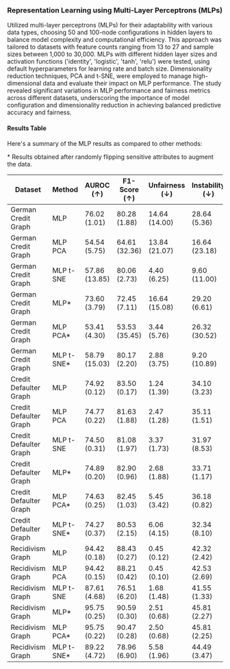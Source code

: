 ### Representation Learning using Multi-Layer Perceptrons (MLPs)

Utilized multi-layer perceptrons (MLPs) for their adaptability with various data types, choosing 50 and 100-node configurations in hidden layers to balance model complexity and computational efficiency. This approach was tailored to datasets with feature counts ranging from 13 to 27 and sample sizes between 1,000 to 30,000. MLPs with different hidden layer sizes and activation functions ('identity', 'logistic', 'tanh', 'relu') were tested, using default hyperparameters for learning rate and batch size. Dimensionality reduction techniques, PCA and t-SNE, were employed to manage high-dimensional data and evaluate their impact on MLP performance. The study revealed significant variations in MLP performance and fairness metrics across different datasets, underscoring the importance of model configuration and dimensionality reduction in achieving balanced predictive accuracy and fairness.

#### Results Table

Here's a summary of the MLP results as compared to other methods:

\* Results obtained after randomly flipping sensitive attributes to augment the data. 

| Dataset | Method | AUROC (↑) | F1-Score (↑) | Unfairness (↓) | Instability (↓) | ΔSP (↓) | ΔEO (↓) |
|---------|--------|-----------|--------------|----------------|-----------------|---------|---------|
| German Credit Graph | MLP | 76.02 (1.01) | 80.28 (1.88) | 14.64 (14.00) | 28.64 (5.36) | 28.49 (3.21) | 17.65 (2.95) |
| German Credit Graph | MLP PCA | 54.54 (5.75) | 64.61 (32.36) | 13.84 (21.07) | 16.64 (23.18) | 1.90 (3.01) | 1.28 (1.65) |
| German Credit Graph | MLP t-SNE | 57.86 (13.85) | 80.06 (2.73) | 4.40 (6.25) | 9.60 (11.00) | 11.40 (13.30) | 7.46 (8.21) |
| German Credit Graph | MLP* | 73.60 (3.79) | 72.45 (7.11) | 16.64 (15.08) | 29.20 (6.61) | 21.07 (9.13) | 13.05 (7.06) |
| German Credit Graph | MLP PCA* | 53.41 (4.30) | 53.53 (35.45) | 3.44 (5.76) | 26.32 (30.52) | 1.42 (2.09) | 1.20 (1.51) |
| German Credit Graph | MLP t-SNE* | 58.79 (15.03) | 80.17 (2.20) | 2.88 (3.75) | 9.20 (10.89) | 9.14 (11.08) | 5.55 (6.61) |
| Credit Defaulter Graph | MLP | 74.92 (0.12) | 83.50 (0.17) | 1.24 (1.39) | 34.10 (3.23) | 15.78 (0.53) | 13.38 (0.75) |
| Credit Defaulter Graph | MLP PCA | 74.77 (0.22) | 81.63 (1.88) | 2.47 (1.28) | 35.11 (1.51) | 14.80 (1.56) | 12.61 (1.67) |
| Credit Defaulter Graph | MLP t-SNE | 74.50 (0.31) | 81.08 (1.97) | 3.37 (1.73) | 31.97 (8.53) | 12.76 (1.93) | 10.82 (1.92) |
| Credit Defaulter Graph | MLP* | 74.89 (0.20) | 82.90 (0.96) | 2.68 (1.88) | 33.71 (1.17) | 13.90 (0.83) | 11.34 (0.98) |
| Credit Defaulter Graph | MLP PCA* | 74.63 (0.25) | 82.45 (1.03) | 5.45 (3.42) | 36.18 (0.82) | 12.50 (1.67) | 10.09 (1.57) |
| Credit Defaulter Graph | MLP t-SNE* | 74.27 (0.37) | 80.53 (2.15) | 6.06 (4.15) | 32.34 (8.10) | 14.12 (1.76) | 12.12 (2.30) |
| Recidivism Graph | MLP | 94.42 (0.18) | 88.43 (0.27) | 0.45 (0.12) | 42.32 (2.42) | 2.42 (0.28) | 3.57 (0.58) |
| Recidivism Graph | MLP PCA | 94.42 (0.15) | 88.21 (0.42) | 0.45 (0.10) | 42.53 (2.69) | 2.31 (0.16) | 3.56 (0.26) |
| Recidivism Graph | MLP t-SNE | 87.61 (4.68) | 76.51 (6.20) | 1.68 (1.48) | 41.55 (1.33) | 6.86 (4.12) | 10.62 (3.15) |
| Recidivism Graph | MLP* | 95.75 (0.25) | 90.59 (0.30) | 2.51 (0.68) | 45.81 (2.27) | 7.12 (2.14) | 5.68 (3.99) |
| Recidivism Graph | MLP PCA* | 95.75 (0.22) | 90.47 (0.28) | 2.50 (0.68) | 45.81 (2.25) | 7.05 (2.12) | 5.51 (3.95) |
| Recidivism Graph | MLP t-SNE* | 89.22 (4.72) | 78.96 (6.90) | 5.58 (1.96) | 44.49 (3.47) | 6.00 (4.26) | 6.39 (5.55) |

